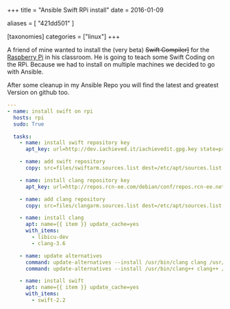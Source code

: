 +++
title = "Ansible Swift RPi install"
date = 2016-01-09

aliases = [
  "421dd501"
]

[taxonomies]
categories = ["linux"]
+++

A friend of mine wanted to install the (very beta)
<s>Swift Compiler]</s> for the
[Raspberry Pi](https://www.raspberrypi.org) in his classroom. He is going to teach some
Swift Coding on the RPi. Because we had to install on multiple machines we decided to go
with Ansible.

After some cleanup in my Ansible Repo you will find the latest and greatest Version on
github too.

<!-- more -->

```yml
---
- name: install swift on rpi
  hosts: rpi
  sudo: True

  tasks:
    - name: install swift repository key
      apt_key: url=http://dev.iachieved.it/iachievedit.gpg.key state=present

    - name: add swift repository
      copy: src=files/swiftarm.sources.list dest=/etc/apt/sources.list.d

    - name: install clang repository key
      apt_key: url=http://repos.rcn-ee.com/debian/conf/repos.rcn-ee.net.gpg.key state=present

    - name: add clang repository
      copy: src=files/clangarm.sources.list dest=/etc/apt/sources.list.d

    - name: install clang
      apt: name={{ item }} update_cache=yes
      with_items:
        - libicu-dev
        - clang-3.6

    - name: update alternatives
      command: update-alternatives --install /usr/bin/clang clang /usr/bin/clang-3.6 100
      command: update-alternatives --install /usr/bin/clang++ clang++ /usr/bin/clang++-3.6 100

    - name: install swift
      apt: name={{ item }} update_cache=yes
      with_items:
        - swift-2.2
```
